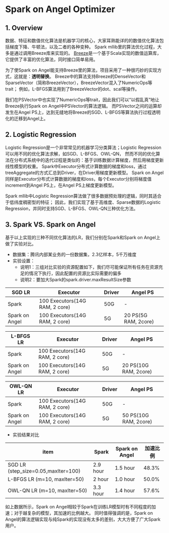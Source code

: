 # Spark on Angel Optimizer

## 1. Overview
数据、特征和数值优化算法是机器学习的核心，大家耳熟能详的的数值优化算法包括梯度下降、牛顿法，以及二者的各种变种。
Spark mllib里的算法优化过程，大多是通过调用Breeze库来实现的。
[Breeze](https://github.com/scalanlp/breeze)是一个基于Scala实现的数值运算库，
它提供了丰富的优化算法，同时接口简单易用。

为了使Spark on Angel能支持Breeze里的算法，项目采用了一种很巧妙的实现方式，这就是：**透明替换**。
Breeze中的算法支持Breeze的DenseVector和SparseVector（简称BreezeVector），BreezeVector混入了NumericOps等trait；
例如，L-BFGS算法用到了BreezeVector的dot、scal等操作。

我们在PSVector中也实现了NumericOps等trait，因此我们可以“以假乱真”地让Breeze执行Spark on Angel中PSVector的算法逻辑。
而PSVector之间的运算却发生在Angel PS上，达到无缝地将Breeze的SGD、L-BFGS等算法执行过程透明化的迁移到Angel上。

## 2. Logistic Regression
Logistic Regression是一个非常常见的机器学习分类算法；Logistic Regression可以用不同的优化算法求解，如SGD、L-BFGS、OWL-QN，
然而不同的优化算法在分布式系统中的迭代过程是类似的：基于训练数据计算梯度，然后用梯度更新线性模型的权重。
Spark中Executor分布式计算数据的梯度和loss，通过treeAggregate的方式汇总到Driver，在Driver用梯度更新模型。
Spark on Angel同样是Executor分布式计算数据的梯度和loss，每个Executor分别将梯度值increment到Angel PS上，在Angel PS上梯度更新模型。


Spark mllib中Logistic Regression算法做了很多数据预处理的逻辑，同时其适合于低纬度稠密型的特征；
因此，我们实现了基于高维度、Sparse数据的Logistic Regression，并同时支持SGD、L-BFGS、OWL-QN三种优化方法。

## 3. Spark VS. Spark on Angel
基于以上实现的三种不同优化算法的LR，我们分别在Spark和Spark on Angel上做了实验对比。
- 数据集：腾讯内部某业务的一份数据集，2.3亿样本，5千万维度
- 实验设置：
  + 说明1：三组对比实验的资源配置如下，我们尽可能保证所有任务在资源充足的情况下执行，因此配置的资源比实际需要的偏多
  + 说明2：要加大Spark的spark.driver.maxResultSize参数


|  SGD LR   |     Executor                     |  Driver   |  Angel PS   |
|---|---|---|---|
| Spark | 100 Executors(14G RAM, 2 core)   | 50G        | -   |
| Spark on Angel  |  100 Executors(14G RAM, 2 core)  | 5G | 20 PS(5G RAM, 2core)  |

|  L-BFGS LR   |     Executor                     |  Driver   |  Angel PS   |
|---|---|---|---|
| Spark | 100 Executors(14G RAM, 2 core)   | 50G        | -   |
| Spark on Angel  |  100 Executors(14G RAM, 2 core)  | 5G | 20 PS(10G RAM, 2core)  |

|  OWL-QN LR   |     Executor                     |  Driver   |  Angel PS   |
|---|---|---|---|
| Spark | 100 Executors(14G RAM, 2 core)   | 50G        | -   |
| Spark on Angel  |  100 Executors(14G RAM, 2 core)  | 5G | 50 PS(10G RAM, 2core)  |

- 实验结果对比

| item   |  Spark  |  Spark on Angel  |   加速比例   |
|---|---|---|---|
|SGD LR (step_size=0.05,maxIter=100) | 2.9 hour   | 1.5 hour   | 48.3%  |
|L-BFGS LR (m=10, maxIter=50)        | 2 hour     | 1.0 hour   | 50.0%  |
|OWL-QN LR (m=10, maxIter=50)        | 3.3 hour   | 1.4 hour   | 57.6%  |

如上数据所示，Spark on Angel相较于Spark在训练LR模型时有不同程度的加速；对于越复杂的模型，其加速的比例越大。
同时值得强调的是，Spark on Angel的算法逻辑实现与纯Spark的实现没有太多的差别，大大方便了广大Spark用户。
